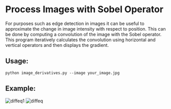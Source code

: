 # Process Images with Sobel Operator
For purposes such as edge detection in images it can be useful to approximate the
change in image intensity with respect to position. This can be done by computing a
convolution of the image with the Sobel operator. This program iteratively calculates
the convolution using horizontal and vertical operators and then displays the gradient.

## Usage:
`python image_derivatives.py --image your_image.jpg`
## Example:
![diffeq1](https://user-images.githubusercontent.com/47088251/203008298-d1eeeed8-c67d-4a26-82c0-064ff9584d70.jpg)
![diffeq](https://user-images.githubusercontent.com/47088251/203008292-21f94b9d-78bf-428f-9d49-595ea8ce9449.jpg)
